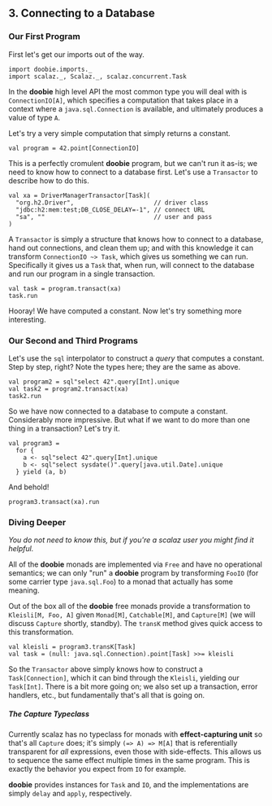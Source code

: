 ## 3. Connecting to a Database


### Our First Program

First let's get our imports out of the way.

```tut:silent
import doobie.imports._
import scalaz._, Scalaz._, scalaz.concurrent.Task
```

In the **doobie** high level API the most common type you will deal with is `ConnectionIO[A]`, which specifies a computation that takes place in a context where a `java.sql.Connection` is available, and ultimately produces a value of type `A`.

Let's try a very simple computation that simply returns a constant.

```tut
val program = 42.point[ConnectionIO]
```

This is a perfectly cromulent **doobie** program, but we can't run it as-is; we need to know how to connect to a database first. Let's use a `Transactor` to describe how to do this.

```tut:silent
val xa = DriverManagerTransactor[Task](
  "org.h2.Driver",                      // driver class
  "jdbc:h2:mem:test;DB_CLOSE_DELAY=-1", // connect URL
  "sa", ""                              // user and pass
)
```

A `Transactor` is simply a structure that knows how to connect to a database, hand out connections, and clean them up; and with this knowledge it can transform `ConnectionIO ~> Task`, which gives us something we can run. Specifically it gives us a `Task` that, when run, will connect to the database and run our program in a single transaction.

```tut
val task = program.transact(xa)
task.run
```

Hooray! We have computed a constant. Now let's try something more interesting.

### Our Second and Third Programs

Let's use the `sql` interpolator to construct a *query* that computes a constant. Step by step, right? Note the types here; they are the same as above.

```tut
val program2 = sql"select 42".query[Int].unique
val task2 = program2.transact(xa)
task2.run
```

So we have now connected to a database to compute a constant. Considerably more impressive. But what if we want to do more than one thing in a transaction? Let's try it.

```tut:silent
val program3 = 
  for {
    a <- sql"select 42".query[Int].unique
    b <- sql"select sysdate()".query[java.util.Date].unique
  } yield (a, b)
```

And behold!

```tut
program3.transact(xa).run
```


### Diving Deeper

*You do not need to know this, but if you're a scalaz user you might find it helpful.*

All of the **doobie** monads are implemented via `Free` and have no operational semantics; we can only "run" a **doobie** program by transforming `FooIO` (for some carrier type `java.sql.Foo`) to a monad that actually has some meaning. 

Out of the box all of the **doobie** free monads provide a transformation to `Kleisli[M, Foo, A]` given `Monad[M]`, `Catchable[M]`, and `Capture[M]` (we will discuss `Capture` shortly, standby). The `transK` method gives quick access to this transformation.

```tut
val kleisli = program3.transK[Task] 
val task = (null: java.sql.Connection).point[Task] >>= kleisli
```

So the `Transactor` above simply knows how to construct a `Task[Connection]`, which it can bind through the `Kleisli`, yielding our `Task[Int]`. There is a bit more going on; we also set up a transaction, error handlers, etc., but fundamentally that's all that is going on.

##### The Capture Typeclass

Currently scalaz has no typeclass for monads with **effect-capturing unit** so that's all `Capture` does; it's simply `(=> A) => M[A]` that is referentially transparent for *all* expressions, even those with side-effects. This allows us to sequence the same effect multiple times in the same program. This is exactly the behavior you expect from `IO` for example. 

**doobie** provides instances for `Task` and `IO`, and the implementations are simply `delay` and `apply`, respectively.



